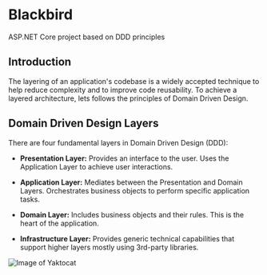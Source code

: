 # Blackbird
ASP.NET Core project based on DDD principles

## Introduction
The layering of an application's codebase is a widely accepted technique to help reduce complexity and to improve code reusability. To achieve a layered architecture, lets follows the principles of Domain Driven Design.

## Domain Driven Design Layers
There are four fundamental layers in Domain Driven Design (DDD):

* **Presentation Layer:** Provides an interface to the user. Uses the Application Layer to achieve user interactions.

* **Application Layer:** Mediates between the Presentation and Domain Layers. Orchestrates business objects to perform specific application tasks.

* **Domain Layer:** Includes business objects and their rules. This is the heart of the application.

* **Infrastructure Layer:** Provides generic technical capabilities that support higher layers mostly using 3rd-party libraries.

![Image of Yaktocat](https://raw.githubusercontent.com/aspnetboilerplate/aspnetboilerplate/master/doc/WebSite/images/abp-nlayer-architecture.png)
